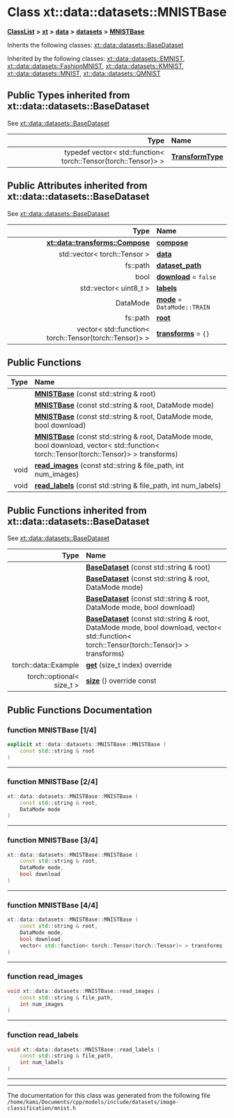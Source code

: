 

# Class xt::data::datasets::MNISTBase



[**ClassList**](annotated.md) **>** [**xt**](namespacext.md) **>** [**data**](namespacext_1_1data.md) **>** [**datasets**](namespacext_1_1data_1_1datasets.md) **>** [**MNISTBase**](classxt_1_1data_1_1datasets_1_1MNISTBase.md)








Inherits the following classes: [xt::data::datasets::BaseDataset](classxt_1_1data_1_1datasets_1_1BaseDataset.md)


Inherited by the following classes: [xt::data::datasets::EMNIST](classxt_1_1data_1_1datasets_1_1EMNIST.md),  [xt::data::datasets::FashionMNIST](classxt_1_1data_1_1datasets_1_1FashionMNIST.md),  [xt::data::datasets::KMNIST](classxt_1_1data_1_1datasets_1_1KMNIST.md),  [xt::data::datasets::MNIST](classxt_1_1data_1_1datasets_1_1MNIST.md),  [xt::data::datasets::QMNIST](classxt_1_1data_1_1datasets_1_1QMNIST.md)














## Public Types inherited from xt::data::datasets::BaseDataset

See [xt::data::datasets::BaseDataset](classxt_1_1data_1_1datasets_1_1BaseDataset.md)

| Type | Name |
| ---: | :--- |
| typedef vector&lt; std::function&lt; torch::Tensor(torch::Tensor)&gt; &gt; | [**TransformType**](classxt_1_1data_1_1datasets_1_1BaseDataset.md#typedef-transformtype)  <br> |








## Public Attributes inherited from xt::data::datasets::BaseDataset

See [xt::data::datasets::BaseDataset](classxt_1_1data_1_1datasets_1_1BaseDataset.md)

| Type | Name |
| ---: | :--- |
|  [**xt::data::transforms::Compose**](classxt_1_1data_1_1transforms_1_1Compose.md) | [**compose**](classxt_1_1data_1_1datasets_1_1BaseDataset.md#variable-compose)  <br> |
|  std::vector&lt; torch::Tensor &gt; | [**data**](classxt_1_1data_1_1datasets_1_1BaseDataset.md#variable-data)  <br> |
|  fs::path | [**dataset\_path**](classxt_1_1data_1_1datasets_1_1BaseDataset.md#variable-dataset_path)  <br> |
|  bool | [**download**](classxt_1_1data_1_1datasets_1_1BaseDataset.md#variable-download)   = `false`<br> |
|  std::vector&lt; uint8\_t &gt; | [**labels**](classxt_1_1data_1_1datasets_1_1BaseDataset.md#variable-labels)  <br> |
|  DataMode | [**mode**](classxt_1_1data_1_1datasets_1_1BaseDataset.md#variable-mode)   = `DataMode::TRAIN`<br> |
|  fs::path | [**root**](classxt_1_1data_1_1datasets_1_1BaseDataset.md#variable-root)  <br> |
|  vector&lt; std::function&lt; torch::Tensor(torch::Tensor)&gt; &gt; | [**transforms**](classxt_1_1data_1_1datasets_1_1BaseDataset.md#variable-transforms)   = `{}`<br> |






























## Public Functions

| Type | Name |
| ---: | :--- |
|   | [**MNISTBase**](#function-mnistbase-14) (const std::string & root) <br> |
|   | [**MNISTBase**](#function-mnistbase-24) (const std::string & root, DataMode mode) <br> |
|   | [**MNISTBase**](#function-mnistbase-34) (const std::string & root, DataMode mode, bool download) <br> |
|   | [**MNISTBase**](#function-mnistbase-44) (const std::string & root, DataMode mode, bool download, vector&lt; std::function&lt; torch::Tensor(torch::Tensor)&gt; &gt; transforms) <br> |
|  void | [**read\_images**](#function-read_images) (const std::string & file\_path, int num\_images) <br> |
|  void | [**read\_labels**](#function-read_labels) (const std::string & file\_path, int num\_labels) <br> |


## Public Functions inherited from xt::data::datasets::BaseDataset

See [xt::data::datasets::BaseDataset](classxt_1_1data_1_1datasets_1_1BaseDataset.md)

| Type | Name |
| ---: | :--- |
|   | [**BaseDataset**](classxt_1_1data_1_1datasets_1_1BaseDataset.md#function-basedataset-14) (const std::string & root) <br> |
|   | [**BaseDataset**](classxt_1_1data_1_1datasets_1_1BaseDataset.md#function-basedataset-24) (const std::string & root, DataMode mode) <br> |
|   | [**BaseDataset**](classxt_1_1data_1_1datasets_1_1BaseDataset.md#function-basedataset-34) (const std::string & root, DataMode mode, bool download) <br> |
|   | [**BaseDataset**](classxt_1_1data_1_1datasets_1_1BaseDataset.md#function-basedataset-44) (const std::string & root, DataMode mode, bool download, vector&lt; std::function&lt; torch::Tensor(torch::Tensor)&gt; &gt; transforms) <br> |
|  torch::data::Example | [**get**](classxt_1_1data_1_1datasets_1_1BaseDataset.md#function-get) (size\_t index) override<br> |
|  torch::optional&lt; size\_t &gt; | [**size**](classxt_1_1data_1_1datasets_1_1BaseDataset.md#function-size) () override const<br> |






















































## Public Functions Documentation




### function MNISTBase [1/4]

```C++
explicit xt::data::datasets::MNISTBase::MNISTBase (
    const std::string & root
) 
```




<hr>



### function MNISTBase [2/4]

```C++
xt::data::datasets::MNISTBase::MNISTBase (
    const std::string & root,
    DataMode mode
) 
```




<hr>



### function MNISTBase [3/4]

```C++
xt::data::datasets::MNISTBase::MNISTBase (
    const std::string & root,
    DataMode mode,
    bool download
) 
```




<hr>



### function MNISTBase [4/4]

```C++
xt::data::datasets::MNISTBase::MNISTBase (
    const std::string & root,
    DataMode mode,
    bool download,
    vector< std::function< torch::Tensor(torch::Tensor)> > transforms
) 
```




<hr>



### function read\_images 

```C++
void xt::data::datasets::MNISTBase::read_images (
    const std::string & file_path,
    int num_images
) 
```




<hr>



### function read\_labels 

```C++
void xt::data::datasets::MNISTBase::read_labels (
    const std::string & file_path,
    int num_labels
) 
```




<hr>

------------------------------
The documentation for this class was generated from the following file `/home/kami/Documents/cpp/models/include/datasets/image-classification/mnist.h`

